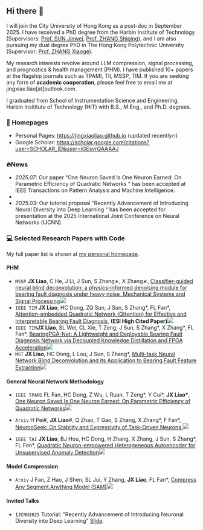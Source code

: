 ## Hi there 👋

I will join the City University of Hong Kong as a post-doc in September 2025. I have received a PhD degree from the Harbin Institute of Technology (Supervisors: [Prof. SUN Jinwei](https://homepage.hit.edu.cn/sunjinwei), [Prof. ZHANG Shiping](https://homepage.hit.edu.cn/zhangshiping)), and I am also pursuing my dual degree PhD in The Hong Kong Polytechnic University (Supervisor: [Prof. ZHANG Xiaoge](https://xiaogezhang.com/)). 

My research interests revolve around LLM compression, signal processing, and prognostics & health management (PHM). I have published 10+ papers at the flagship journals such as TPAMI, TII, MSSP, TIM. If you are seeking any form of **academic cooperation**, please feel free to email me at jingxiao.liao[at]outlook.com.


I graduated from School of Instrumentation Science and Engineering, Harbin Insititute of Technology (HIT) with B.S., M.Eng., and Ph.D. degrees.


### 📎 Homepages
- Personal Pages: https://jingxiaoliao.github.io (updated recently🔥)
- Google Scholar: https://scholar.google.com/citations?user=SCHOLAR_ID&user=iGEsvrQAAAAJ


### 🔥News

- *2025.07*: Our paper “One Neuron Saved Is One Neuron Earned: On Parametric Efficiency of Quadratic Networks “ has been accepted at IEEE Transactions on Pattern Analysis and Machine Intelligence.
- 
- *2025.03*: Our tutorial proposal “Recently Advancement of Introducing Neural Diversity into Deep Learning “ has been accepted for presentation at the 2025 International Joint Conference on Neural Networks (IJCNN).



### 💻 Selected Research Papers with Code

My full paper list is shown at [my personal homepage](https://jingxiaoliao.github.io).

#### PHM

- ``MSSP`` <b>JX Liao</b>, C He, J Li, J Sun, S Zhang∗, X Zhang∗, [Classifier-guided neural blind deconvolution: a physics-informed denoising module for bearing fault diagnosis under heavy noise, Mechanical Systems and Signal Processing](https://www.sciencedirect.com/science/article/pii/S0888327024006484)[![](https://img.shields.io/github/stars/asdvfghg/ClassBD?style=social&label=Code+Stars)](https://github.com/asdvfghg/ClassBD)
-  ``IEEE TIM`` <b>JX Liao</b>, HC Dong, ZQ Sun, J Sun, S Zhang*, FL Fan*, [Attention-embedded Quadratic Network (Qttention) for Effective and Interpretable Bearing Fault Diagnosis](https://ieeexplore.ieee.org/document/10076833), **(ESI High Cited Paper)**[![](https://img.shields.io/github/stars/asdvfghg/QCNN_for_bearing_diagnosis?style=social&label=Code+Stars)](https://github.com/asdvfghg/QCNN_for_bearing_diagnosis)
-  ``IEEE TIM``<b>JX Liao</b>, SL Wei, CL Xie, T Zeng, J Sun, S Zhang*, X Zhang*, FL Fan*, [BearingPGA-Net: A Lightweight and Deployable Bearing Fault Diagnosis Network via Decoupled Knowledge Distillation and FPGA Acceleration](https://ieeexplore.ieee.org/document/10373183)[![](https://img.shields.io/github/stars/asdvfghg/BearingPGA-Net?style=social&label=Code+Stars)](https://github.com/asdvfghg/BearingPGA-Net)
 -   ``MST`` <b>JX Liao</b>, HC Dong, L Lou, J Sun, S Zhang*, [Multi-task Neural Network Blind Deconvolution and its Application to Bearing Fault Feature Extraction](https://iopscience.iop.org/article/10.1088/1361-6501/accbdb)[![](https://img.shields.io/github/stars/asdvfghg/MNNBD?style=social&label=Code+Stars)](https://github.com/asdvfghg/MNNBD)

#### General Neural Network Methodology

- ``IEEE TPAMI`` FL Fan, HC Dong, Z Wu, L Ruan, T Zeng*, Y Cui*, <b>JX Liao*</b>, [One Neuron Saved Is One Neuron Earned: On Parametric Efficiency of Quadratic Networks](https://ieeexplore.ieee.org/document/11080117)[![](https://img.shields.io/github/stars/asdvfghg/quadratic_efficiency?style=social&label=Code+Stars)](https://github.com/asdvfghg/quadratic_efficiency)

- ``Arxiv`` H Pei#, <b>JX Liao</b>#,  Q Zhao, T Gao, S Zhang, X Zhang*, F Fan*, [NeuronSeek: On Stability and Expressivity of Task-Driven Neurons
](https://www.preprints.org/manuscript/202506.1586/v1)[![](https://img.shields.io/github/stars/HanyuPei22/NeuronSeek?style=social&label=Code+Stars)]([https://github.com/asdvfghg/ClassBD](https://github.com/HanyuPei22/NeuronSeek))

- ``IEEE TAI`` <b>JX Liao</b>, BJ Hou, HC Dong, H Zhang, X Zhang, J Sun, S Zhang*, FL Fan*, [Quadratic Neuron-empowered Heterogeneous Autoencoder for Unsupervised Anomaly Detection](https://ieeexplore.ieee.org/document/10510400)[![](https://img.shields.io/github/stars/asdvfghg/Heterogeneous_Autoencoder_by_Quadratic_Neurons?style=social&label=Code+Stars)](https://github.com/asdvfghg/Heterogeneous_Autoencoder_by_Quadratic_Neurons)

#### Model Compression
- ``Arxiv`` J Fan, Z Hao, J Shen, SL Jui, Y Zhang, <b>JX Liao</b>, FL Fan*, [Compress Any Segment Anything Model (SAM)](https://arxiv.org/pdf/2507.08765)[![](https://img.shields.io/github/stars/Juntongkuki/Birkhoff-Model-Compression?style=social&label=Code+Stars)](https://github.com/Juntongkuki/Birkhoff-Model-Compression)


#### Invited Talks

- ``IJCNN2025`` Tutorial: "Recently Advancement of Introducing Neuronal Diversity into Deep Learning" [Slide](https://1drv.ms/b/c/c5eba26a8f9bbedf/EVY9z15WRcdHnTblyNqUahABQIz42Bl8u0oOUPaxNXBeFg?e=TCiIQD).
  
